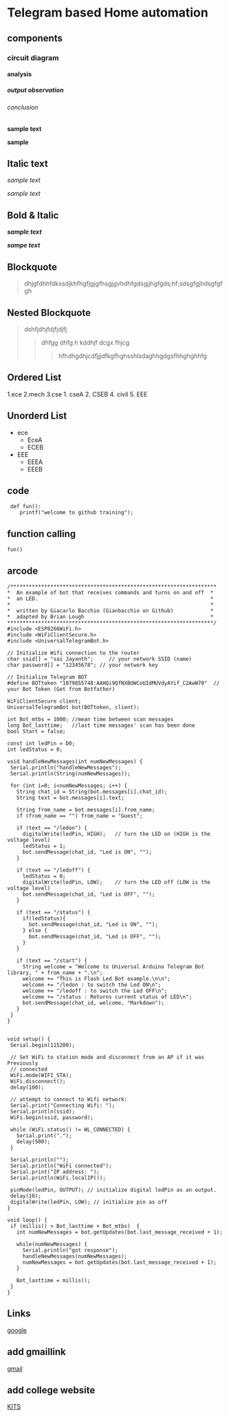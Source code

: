  # Telegram based Home automation 
 ## components
 ### circuit diagram
 #### analysis
 ##### output observation 
 ###### conclusion
**sample text**

__sample__
## Italic text
*sample text*
 
_sample text_
## Bold & Italic
**_sample text_**

__*sampe text*__
## Blockquote
>   dhjgfdhhfdkssdjkhfhgfjgjgfhsgjgvhdhfgdsgjjhgfgds;hf;sdsgfgjhdsgfgfgh
## Nested Blockquote
> dshfjdhjfdjfjdjfj
>> dhfgg dhfg h kddhjf dcgx fhjcg
>>> hfhdhgdhjcdfjjjdfkgfhghsshlsdaghhgdgsfhhghghhfg
## Ordered List
1.ece
2.mech
3.cse
    1. cseA
    2. CSEB
4. civil
5. EEE
## Unorderd List
- ece
    * EceA
    * ECEB
- EEE
    * EEEA
    * EEEB
## code
```
 def fun():
    printf("welcome to github training");  
```
## function calling
  `
  fun()    
 `
 ## arcode   
 ```
 /*******************************************************************
 *  An example of bot that receives commands and turns on and off  *
 *  an LED.                                                        *
 *                                                                 *
 *  written by Giacarlo Bacchio (Gianbacchio on Github)            *
 *  adapted by Brian Lough                                         *
 *******************************************************************/
#include <ESP8266WiFi.h>
#include <WiFiClientSecure.h>
#include <UniversalTelegramBot.h>

// Initialize Wifi connection to the router
char ssid[] = "sai Jayanth";     // your network SSID (name)
char password[] = "12345678"; // your network key

// Initialize Telegram BOT
#define BOTtoken "1079855748:AAHQi9QfNXBUWCoUIdMUVdyAYif_C2AwW70"  // your Bot Token (Get from Botfather)

WiFiClientSecure client;
UniversalTelegramBot bot(BOTtoken, client);

int Bot_mtbs = 1000; //mean time between scan messages
long Bot_lasttime;   //last time messages' scan has been done
bool Start = false;

const int ledPin = D0;
int ledStatus = 0;

void handleNewMessages(int numNewMessages) {
  Serial.println("handleNewMessages");
  Serial.println(String(numNewMessages));

  for (int i=0; i<numNewMessages; i++) {
    String chat_id = String(bot.messages[i].chat_id);
    String text = bot.messages[i].text;

    String from_name = bot.messages[i].from_name;
    if (from_name == "") from_name = "Guest";

    if (text == "/ledon") {
      digitalWrite(ledPin, HIGH);   // turn the LED on (HIGH is the voltage level)
      ledStatus = 1;
      bot.sendMessage(chat_id, "Led is ON", "");
    }

    if (text == "/ledoff") {
      ledStatus = 0;
      digitalWrite(ledPin, LOW);    // turn the LED off (LOW is the voltage level)
      bot.sendMessage(chat_id, "Led is OFF", "");
    }

    if (text == "/status") {
      if(ledStatus){
        bot.sendMessage(chat_id, "Led is ON", "");
      } else {
        bot.sendMessage(chat_id, "Led is OFF", "");
      }
    }

    if (text == "/start") {
      String welcome = "Welcome to Universal Arduino Telegram Bot library, " + from_name + ".\n";
      welcome += "This is Flash Led Bot example.\n\n";
      welcome += "/ledon : to switch the Led ON\n";
      welcome += "/ledoff : to switch the Led OFF\n";
      welcome += "/status : Returns current status of LED\n";
      bot.sendMessage(chat_id, welcome, "Markdown");
    }
  }
}


void setup() {
  Serial.begin(115200);

  // Set WiFi to station mode and disconnect from an AP if it was Previously
  // connected
  WiFi.mode(WIFI_STA);
  WiFi.disconnect();
  delay(100);

  // attempt to connect to Wifi network:
  Serial.print("Connecting Wifi: ");
  Serial.println(ssid);
  WiFi.begin(ssid, password);

  while (WiFi.status() != WL_CONNECTED) {
    Serial.print(".");
    delay(500);
  }

  Serial.println("");
  Serial.println("WiFi connected");
  Serial.print("IP address: ");
  Serial.println(WiFi.localIP());

  pinMode(ledPin, OUTPUT); // initialize digital ledPin as an output.
  delay(10);
  digitalWrite(ledPin, LOW); // initialize pin as off
}

void loop() {
  if (millis() > Bot_lasttime + Bot_mtbs)  {
    int numNewMessages = bot.getUpdates(bot.last_message_received + 1);

    while(numNewMessages) {
      Serial.println("got response");
      handleNewMessages(numNewMessages);
      numNewMessages = bot.getUpdates(bot.last_message_received + 1);
    }

    Bot_lasttime = millis();
  }
}
```
## Links
[google](https://www.google.com)

## add gmaillink
[gmail](https://mail.google.com/mail)

## add college website
[KITS](https://collegedunia.com/college/14034-krishna-chaitanya-institute-of-technology-and-sciences-kits-prakasam)
